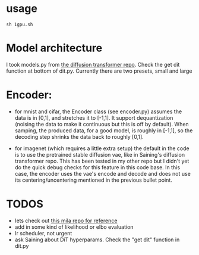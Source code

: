 
# usage
```
sh 1gpu.sh
```

# Model architecture 

I took models.py from [the diffusion transformer repo](https://github.com/facebookresearch/DiT). Check the get dit function at bottom of dit.py. Currently there are two presets, small and large

# Encoder:

- for mnist and cifar, the Encoder class (see encoder.py) assumes the data is in [0,1], and stretches it to [-1,1]. It support dequantization (noising the data to make it continuous but this is off by default). When samping, the produced data, for a good model, is roughly in [-1,1], so the decoding step shrinks the data back to roughly [0,1].

- for imagenet (which requires a little extra setup) the default in the code is to use the pretrained stable diffusion vae, like in Saining's diffusion transformer repo. This has been tested in my other repo but I didn't yet do the quick debug checks for this feature in this code base. In this case, the encoder uses the vae's encode and decode and does not use its centering/uncentering mentioned in the previous bullet point.

# TODOS
- lets check out [this mila repo for reference](https://github.com/atong01/conditional-flow-matching)
- add in some kind of likelihood or elbo evaluation
- lr scheduler, not urgent
- ask Saining about DiT hyperparams. Check the "get dit" function in dit.py

